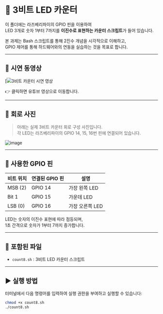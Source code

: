 # 🔢 3비트 LED 카운터

이 폴더에는 라즈베리파이의 GPIO 핀을 이용하여  
LED 3개로 숫자 1부터 7까지를 **이진수로 표현하는 카운터 스크립트**가 들어 있습니다.

본 과제는 Bash 스크립트를 통해 2진수 개념을 시각적으로 이해하고,  
GPIO 제어를 통해 하드웨어와의 연동을 실습하는 것을 목표로 합니다.

---

## 🎥 시연 동영상

[![3비트 카운터 시연 영상](https://youtu.be/sFfZCYv-jSo?si=sqDUGz0Gey9cy3Z3)

👉 클릭하면 유튜브 영상으로 이동합니다.

---

## 🧩 회로 사진

> 아래는 실제 3비트 카운터 회로 구성 사진입니다.  
> 각 LED는 라즈베리파이의 GPIO 14, 15, 16번 핀에 연결되어 있습니다.

![image](https://github.com/user-attachments/assets/c1d1de7e-90b8-4739-a797-2ba5a55dc7cc)


---

## 🔌 사용한 GPIO 핀

| 비트 위치 | 연결된 GPIO 핀 | 설명     |
|-----------|----------------|----------|
| MSB (2)   | GPIO 14        | 가장 왼쪽 LED |
| Bit 1     | GPIO 15        | 가운데 LED   |
| LSB (0)   | GPIO 16        | 가장 오른쪽 LED |

LED는 숫자의 이진수 표현에 따라 점등되며,  
1초 간격으로 숫자가 1부터 7까지 증가합니다.

---

## 📁 포함된 파일

- `count8.sh` : 3비트 LED 카운터 스크립트

---

## ▶️ 실행 방법

터미널에서 다음 명령어를 입력하여 실행 권한을 부여하고 실행할 수 있습니다:

```bash
chmod +x count8.sh
./count8.sh
